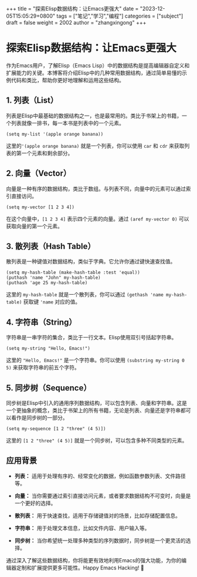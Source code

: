 +++
title = "探索Elisp数据结构：让Emacs更强大"
date = "2023-12-05T15:05:29+0800"
tags = ["笔记","学习","编程"]
categories = ["subject"]
draft = false
weight = 2002
author = "zhangxingong"
+++

# 探索Elisp数据结构：让Emacs更强大

作为Emacs用户，了解Elisp（Emacs Lisp）中的数据结构是提高编辑器自定义和扩展能力的关键。本博客将介绍Elisp中的几种常用数据结构，通过简单易懂的示例代码和类比，帮助你更好地理解和运用这些结构。

## 1. 列表（List）

列表是Elisp中最基础的数据结构之一，也是最常用的。类比于书架上的书籍，一个列表就像一排书，每一本书是列表中的一个元素。

```elisp
(setq my-list '(apple orange banana))
```

这里的`'(apple orange banana)` 就是一个列表，你可以使用 `car` 和 `cdr` 来获取列表的第一个元素和剩余部分。

## 2. 向量（Vector）

向量是一种有序的数据结构，类比于数组。与列表不同，向量中的元素可以通过索引直接访问。

```elisp
(setq my-vector [1 2 3 4])
```

在这个向量中，`[1 2 3 4]` 表示四个元素的向量。通过 `(aref my-vector 0)` 可以获取向量的第一个元素。

## 3. 散列表（Hash Table）

散列表是一种键值对数据结构，类似于字典。它允许你通过键快速查找值。

```elisp
(setq my-hash-table (make-hash-table :test 'equal))
(puthash 'name "John" my-hash-table)
(puthash 'age 25 my-hash-table)
```

这里的 `my-hash-table` 就是一个散列表，你可以通过 `(gethash 'name my-hash-table)` 获取键 `'name` 对应的值。

## 4. 字符串（String）

字符串是一串字符的集合，类比于一行文本。Elisp使用双引号括起字符串。

```elisp
(setq my-string "Hello, Emacs!")
```

这里的 `"Hello, Emacs!"` 是一个字符串。你可以使用 `(substring my-string 0 5)` 来获取字符串的前五个字符。

## 5. 同步树（Sequence）

同步树是Elisp中引入的通用序列数据结构，可以包含列表、向量和字符串。这是一个更抽象的概念，类比于书架上的所有书籍，无论是列表、向量还是字符串都可以看作是同步树的一部分。

```elisp
(setq my-sequence [1 2 "three" (4 5)])
```

这里的 `[1 2 "three" (4 5)]` 就是一个同步树，可以包含多种不同类型的元素。

## 应用背景

- **列表：** 适用于处理有序的、经常变化的数据，例如函数参数列表、文件路径等。
  
- **向量：** 当你需要通过索引直接访问元素，或者要求数据结构不可变时，向量是一个更好的选择。

- **散列表：** 用于快速查找，适用于存储键值对的场景，比如存储配置信息。

- **字符串：** 用于处理文本信息，比如文件内容、用户输入等。

- **同步树：** 当你希望统一处理多种类型的序列数据时，同步树是一个更灵活的选择。

通过深入了解这些数据结构，你将能更有效地利用Emacs的强大功能，为你的编辑器定制和扩展提供更多可能性。Happy Emacs Hacking! 🚀
